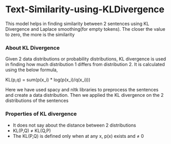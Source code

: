 # Text-Similarity-using-KLDivergence
This model helps in finding similarity between 2 sentences using KL Divergence and Laplace smoothing(for empty tokens). The closer the value to zero, the more is the similarity

### About KL Divergence
Given 2 data distributions or probability distributions, KL divergence is used in finding how much distribution 1 differs from distribution 2. 
It is calculated using the below formula,

KL(p,q) = sum(p(x_i) * log(p(x_i)/q(x_i)))

Here we have used spacy and nltk libraries to preprocess the sentences and create a data distribution. Then we applied the KL divergence on the 2 distributions of the sentences

### Properties of KL divergence

* It does not say about the distance between 2 distributions
* KL(P,Q) ≠ KL(Q,P)
* The KL(P,Q) is defined only when at any x, p(x) exists and ≠ 0
